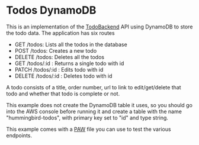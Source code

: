 # Todos DynamoDB

This is an implementation of the [TodoBackend](http://www.todobackend.com/) API using DynamoDB to store the todo data. The application has six routes

- GET /todos: Lists all the todos in the database
- POST /todos: Creates a new todo
- DELETE /todos: Deletes all the todos
- GET /todos/:id : Returns a single todo with id
- PATCH /todos/:id : Edits todo with id
- DELETE /todos/:id : Deletes todo with id

A todo consists of a title, order number, url to link to edit/get/delete that todo and whether that todo is complete or not.

This example does not create the DynamoDB table it uses, so you should go into the AWS console before running it and create a table with the name "hummingbird-todos", with primary key set to "id" and type string.

This example comes with a [PAW](https://paw.cloud/) file you can use to test the various endpoints.
